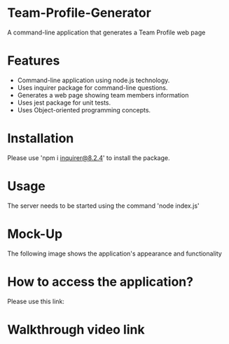 # Team-Profile-Generator
A command-line application that generates a Team Profile web page

# Features
* Command-line application using node.js technology.
* Uses inquirer package for command-line questions.
* Generates a web page showing team members information
* Uses jest package for unit tests.
* Uses Object-oriented programming concepts.

# Installation
Please use 'npm i inquirer@8.2.4' to install the package.

# Usage
The server needs to be started using the command 'node index.js'

# Mock-Up
The following image shows the application's appearance and functionality


# How to access the application?
Please use this link:

# Walkthrough video link
